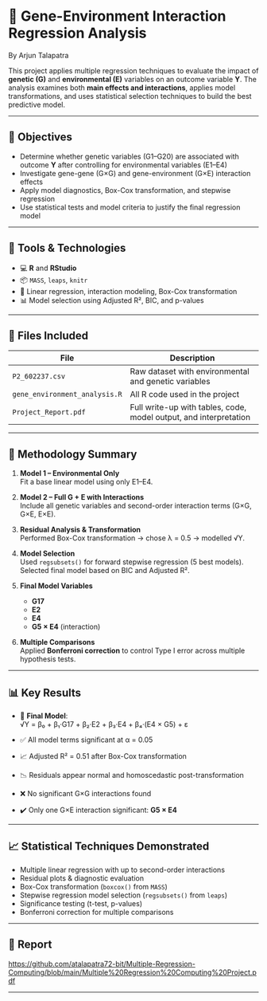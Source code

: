 # 🧬 Gene-Environment Interaction Regression Analysis

By Arjun Talapatra

This project applies multiple regression techniques to evaluate the impact of **genetic (G)** and **environmental (E)** variables on an outcome variable **Y**. The analysis examines both **main effects and interactions**, applies model transformations, and uses statistical selection techniques to build the best predictive model.

---

## 🎯 Objectives

- Determine whether genetic variables (G1–G20) are associated with outcome **Y** after controlling for environmental variables (E1–E4)
- Investigate gene-gene (G×G) and gene-environment (G×E) interaction effects
- Apply model diagnostics, Box-Cox transformation, and stepwise regression
- Use statistical tests and model criteria to justify the final regression model

---

## 🧰 Tools & Technologies

- 💻 **R** and **RStudio**
- 📦 `MASS`, `leaps`, `knitr`
- 🔢 Linear regression, interaction modeling, Box-Cox transformation
- 📊 Model selection using Adjusted R², BIC, and p-values

---

## 📂 Files Included

| File | Description |
|------|-------------|
| `P2_602237.csv` | Raw dataset with environmental and genetic variables |
| `gene_environment_analysis.R` | All R code used in the project |
| `Project_Report.pdf` | Full write-up with tables, code, model output, and interpretation |

---

## 🧪 Methodology Summary

1. **Model 1 – Environmental Only**  
   Fit a base linear model using only E1–E4.

2. **Model 2 – Full G + E with Interactions**  
   Include all genetic variables and second-order interaction terms (G×G, G×E, E×E).

3. **Residual Analysis & Transformation**  
   Performed Box-Cox transformation → chose λ = 0.5 → modelled √Y.

4. **Model Selection**  
   Used `regsubsets()` for forward stepwise regression (5 best models).  
   Selected final model based on BIC and Adjusted R².

5. **Final Model Variables**  
   - **G17**
   - **E2**
   - **E4**
   - **G5 × E4** (interaction)

6. **Multiple Comparisons**  
   Applied **Bonferroni correction** to control Type I error across multiple hypothesis tests.

---

## 📊 Key Results

- 📌 **Final Model**:  
  √Y = β₀ + β₁·G17 + β₂·E2 + β₃·E4 + β₄·(E4 × G5) + ε

- ✅ All model terms significant at α = 0.05  
- 📈 Adjusted R² = 0.51 after Box-Cox transformation  
- 📉 Residuals appear normal and homoscedastic post-transformation  
- ❌ No significant G×G interactions found  
- ✔️ Only one G×E interaction significant: **G5 × E4**

---

## 📈 Statistical Techniques Demonstrated

- Multiple linear regression with up to second-order interactions
- Residual plots & diagnostic evaluation
- Box-Cox transformation (`boxcox()` from `MASS`)
- Stepwise regression model selection (`regsubsets()` from `leaps`)
- Significance testing (t-test, p-values)
- Bonferroni correction for multiple comparisons

---

## 📝 Report

https://github.com/atalapatra72-bit/Multiple-Regression-Computing/blob/main/Multiple%20Regression%20Computing%20Project.pdf

---

